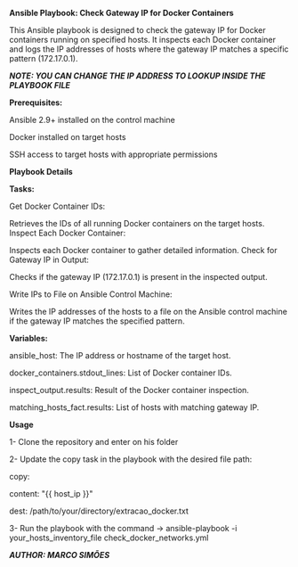 **Ansible Playbook: Check Gateway IP for Docker Containers**

This Ansible playbook is designed to check the gateway IP for Docker containers running on specified hosts. It inspects each Docker container and logs the IP addresses of hosts where the gateway IP matches a specific pattern (172.17.0.1).

**_NOTE: YOU CAN CHANGE THE IP ADDRESS TO LOOKUP INSIDE THE PLAYBOOK FILE_**

**Prerequisites:**

Ansible 2.9+ installed on the control machine

Docker installed on target hosts

SSH access to target hosts with appropriate permissions

**Playbook Details**

**Tasks:**

Get Docker Container IDs:

Retrieves the IDs of all running Docker containers on the target hosts.
Inspect Each Docker Container:

Inspects each Docker container to gather detailed information.
Check for Gateway IP in Output:

Checks if the gateway IP (172.17.0.1) is present in the inspected output.

Write IPs to File on Ansible Control Machine:

Writes the IP addresses of the hosts to a file on the Ansible control machine if the gateway IP matches the specified pattern.

**Variables:**

ansible_host: The IP address or hostname of the target host.

docker_containers.stdout_lines: List of Docker container IDs.

inspect_output.results: Result of the Docker container inspection.

matching_hosts_fact.results: List of hosts with matching gateway IP.

**Usage**

1- Clone the repository and enter on his folder

2- Update the copy task in the playbook with the desired file path:

copy:

  content: "{{ host_ip }}"

  dest: /path/to/your/directory/extracao_docker.txt
  
3- Run the playbook with the command -> ansible-playbook -i your_hosts_inventory_file check_docker_networks.yml

**_AUTHOR: MARCO SIMÕES_**
